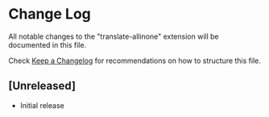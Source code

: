 # Change Log

All notable changes to the "translate-allinone" extension will be documented in this file.

Check [Keep a Changelog](http://keepachangelog.com/) for recommendations on how to structure this file.

## [Unreleased]

- Initial release